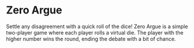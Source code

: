 # Zero Argue

Settle any disagreement with a quick roll of the dice! Zero Argue is a simple two-player game where each player rolls a virtual die. The player with the higher number wins the round, ending the debate with a bit of chance.